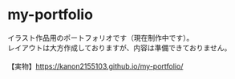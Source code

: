 # my-portfolio
イラスト作品用のポートフォリオです（現在制作中です）。<br>
レイアウトは大方作成しておりますが、内容は準備できておりません。<br>
<br>
【実物】https://kanon2155103.github.io/my-portfolio/
